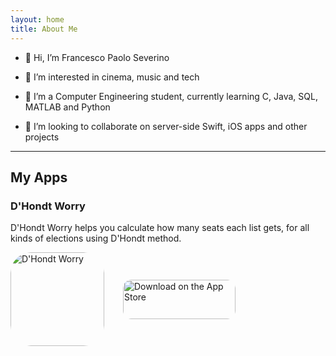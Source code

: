 ```yaml
---
layout: home
title: About Me
---
```


- 👋 Hi, I’m Francesco Paolo Severino

- 👀 I’m interested in cinema, music and tech

- 🌱 I’m a Computer Engineering student, currently learning C, Java, SQL, MATLAB and Python

- 💞️ I’m looking to collaborate on server-side Swift, iOS apps and other projects

---

## My Apps

### D'Hondt Worry

D'Hondt Worry helps you calculate how many seats each list gets, for all kinds of elections using D'Hondt method.

<div style="display: flex; align-items: center;">
<a href="https://apps.apple.com/us/app/dhondt-worry/id6482423403?itscg=30200&amp;itsct=apps_box_appicon" style="width: 150px; height: 150px; border-radius: 22%; overflow: hidden; display: inline-block; vertical-align: middle;"><img src="https://is1-ssl.mzstatic.com/image/thumb/Purple221/v4/92/0e/aa/920eaa92-720d-0fc7-f9d1-dc22d5af1f12/AppIcon-0-0-1x_U007ephone-0-85-220.png/540x540bb.jpg" alt="D'Hondt Worry" style="width: 150px; height: 150px; border-radius: 22%; overflow: hidden; display: inline-block; vertical-align: middle;"></a>
<a href="https://apps.apple.com/us/app/dhondt-worry/id6482423403?itsct=apps_box_badge&amp;itscg=30200" style="display: inline-block; overflow: hidden; border-radius: 13px; width: 180px; height: 63px; margin-left: 30px;"><img src="https://tools.applemediaservices.com/api/badges/download-on-the-app-store/black/en-us?size=250x83&amp;releaseDate=1712275200" alt="Download on the App Store" style="border-radius: 13px; width: 180px; height: 63px;"></a>
</div>
